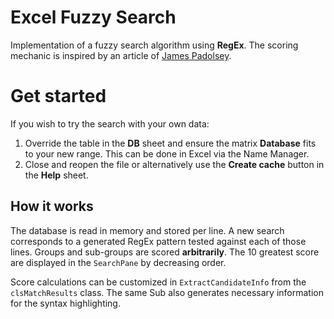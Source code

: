 # Excel Fuzzy Search

Implementation of a fuzzy search algorithm using **RegEx**. The scoring mechanic is inspired by an article of [James Padolsey](https://j11y.io/javascript/fuzzy-scoring-regex-mayhem/).

# Get started

If you wish to try the search with your own data:
1. Override the table in the **DB** sheet and ensure the matrix **Database** fits to your new range. This can be done in Excel via the Name Manager.
2. Close and reopen the file or alternatively use the **Create cache** button in the **Help** sheet.

## How it works

The database is read in memory and stored per line. A new search corresponds to a generated RegEx pattern tested against each of those lines.
Groups and sub-groups are scored **arbitrarily**. The 10 greatest score are displayed in the `SearchPane` by decreasing order. 

Score calculations can be customized in `ExtractCandidateInfo` from the `clsMatchResults` class. The same Sub also generates necessary information for the syntax highlighting.
